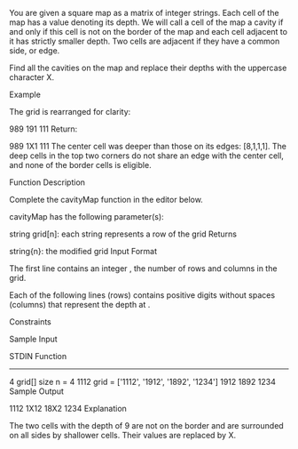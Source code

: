 You are given a square map as a matrix of integer strings. Each cell of the map has a value denoting its depth. We will call a cell of the map a cavity if and only if this cell is not on the border of the map and each cell adjacent to it has strictly smaller depth. Two cells are adjacent if they have a common side, or edge.

Find all the cavities on the map and replace their depths with the uppercase character X.

Example

The grid is rearranged for clarity:

989
191
111
Return:

989
1X1
111
The center cell was deeper than those on its edges: [8,1,1,1]. The deep cells in the top two corners do not share an edge with the center cell, and none of the border cells is eligible.

Function Description

Complete the cavityMap function in the editor below.

cavityMap has the following parameter(s):

string grid[n]: each string represents a row of the grid
Returns

string{n}: the modified grid
Input Format

The first line contains an integer , the number of rows and columns in the grid.

Each of the following  lines (rows) contains  positive digits without spaces (columns) that represent the depth at .

Constraints


Sample Input

STDIN   Function
-----   --------
4       grid[] size n = 4
1112    grid = ['1112', '1912', '1892', '1234']
1912
1892
1234
Sample Output

1112
1X12
18X2
1234
Explanation

The two cells with the depth of 9 are not on the border and are surrounded on all sides by shallower cells. Their values are replaced by X.